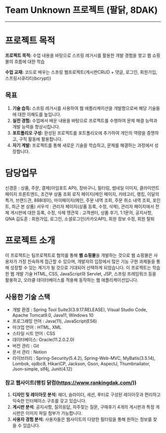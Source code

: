 # Team Unknown 프로젝트 (팔닭, 8DAK)

---

# 프로젝트 목적

**프로젝트 목적:** 수업 내용을 바탕으로 스프링 레거시를 활용한 개발 경험을 쌓고 웹 쇼핑몰의 흐름에 대한 학습

**수업 교재:** 코드로 배우는 스프링 웹프로젝트(게시판CRUD + 댓글,  로그인, 회원가입, 스프링시큐리티(bcrypt))

## 목표

1. **기술 습득:** 스프링 레거시를 사용하여 웹 애플리케이션을 개발함으로써 해당 기술들에 대한 이해도를 높입니다.
2. **실전 경험:** 수업에서 배운 내용을 바탕으로 프로젝트를 수행하여 문제 해결 능력과 개발 능력을 향상시킵니다.
3. **포트폴리오 구성:** 완성된 프로젝트를 포트폴리오에 추가하여 개인의 역량을 증명하고, 구직 활동에 활용합니다.
4. **자기 계발:** 프로젝트를 통해 새로운 기술을 학습하고, 문제를 해결하는 과정에서 성장합니다.

# 담당업무
 신경훈 : 상품, 주문, 결제(아임포트 API), 장바구니, 필터링, 썸네일 이미지, 클라이언트 페이지 프론트엔드, 조건부 상품 조회 로직 페이지(메인 페이지, 카테고리, 랭킹, 이달의 특가, 브랜드관, 888데이), 마이페이지(메인, 주문 내역 조회, 주문 취소 내역 조회, 포인트, 최근 본 상품)
 서우석 : 관리자 페이지(상품 등록, 수정, 삭제), 관리자 페이지에서 전체 게시판에 대한 등록, 수정, 삭제
 맹관묵 : 고객센터, 상품 후기, 1:1문의, 공지사항, QNA
 김도훈 : 회원가입, 로그인, 소셜로그인(카카오API), 회원 정보 수정, 회원 탈퇴
 
# 프로젝트 소개

이 프로젝트는 팀프로젝트로 협의를 통해 **웹 쇼핑몰**을 개발하는 것으로 웹 쇼핑몰은 사용자가 가장 친숙하게 접근할 수 있으며, 개발자의 입장에서 많은 기능 구현 과제들을 통해 성장할 수 있는 계기가 될 것으로 기대되어 선택하게 되었습니다.
이 프로젝트는 학습한 웹 개발 기술 HTML, CSS, JavaScript와 Servlet, JSP, 스프링 프레임워크 등을 활용하고, 오라클 데이터베이스를 적용해 동작하는 웹 애플리케이션입니다.

## 사용한 기술 스택

- 개발 환경 : Spring Tool Suite3(3.9.17.RELEASE), Visual Studio Code, Apache Tomcat9.0, Java11, Windows 10 
- 프로그래밍 언어 : Java(11), JavaScript(ES6)
- 마크업 언어 : HTML, XML
- 스타일 시트 언어 : CSS
- 데이터베이스: Oracle(11.2.0.2.0)
- 버전 관리 : Git
- 문서 관리 : Notion
- 라이브러리 : Spring-Security(5.4.2), Spring-Web-MVC, MyBatis(3.5.14), Lombok, ojdbc8, HikariCP, Jackson, Gson, AspectJ, Thumbnailator, Json-simple, slf4j, Junit(4.12)

### **참고 웹사이트(랭킹 닭컴(https://www.rankingdak.com/))**

1. **디자인 및 레이아웃 분석:**  헤더, 슬라이더, 세션, 푸터로 구성된 레이아웃과 편리하고 익숙한 인터페이스 구조를 갖고 있습니다.
2. **게시판 분석**: 공지사항, 질의응답, 자주찾는 질문, 구매후기 4개의 게시판과 특정 게시판은 이미지 파일 첨부가 가능합니다.
3. **사용자 경험 분석:** 사용자들은 웹사이트의 다양한 필터링을 통해 원하는 정보를 찾을 수 있습니다.
